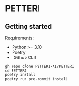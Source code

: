 # PETTERI

## Getting started

Requirements:
- Python >= 3.10
- Poetry
- (Github CLI)

```console
gh repo clone PETTERI-AI/PETTERI
cd PETTERI
poetry install
poetry run pre-commit install
```
